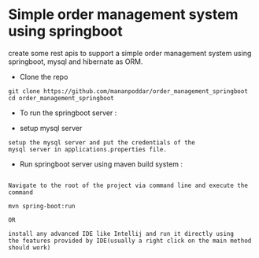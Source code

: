 # Simple order management system using springboot
create some rest apis to support a simple order management system
using springboot, mysql and hibernate as ORM.

- Clone the repo
``` 
git clone https://github.com/mananpoddar/order_management_springboot
cd order_management_springboot
```
- To run the springboot server :

- setup mysql server
```
setup the mysql server and put the credentials of the 
mysql server in applications.properties file.

```
- Run springboot server using maven build system :
```

Navigate to the root of the project via command line and execute the command

mvn spring-boot:run

OR

install any advanced IDE like Intellij and run it directly using
the features provided by IDE(usually a right click on the main method should work)

```

```


```
